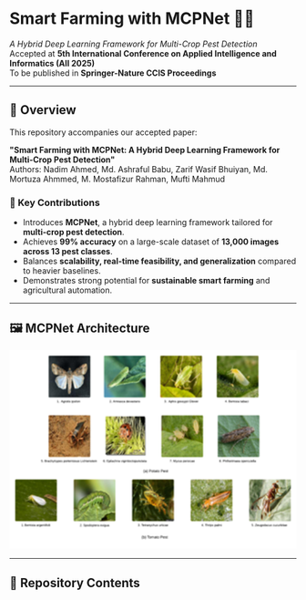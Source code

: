# Smart Farming with MCPNet 🌱🐛
*A Hybrid Deep Learning Framework for Multi-Crop Pest Detection*  
Accepted at **5th International Conference on Applied Intelligence and Informatics (AII 2025)**  
To be published in **Springer-Nature CCIS Proceedings**

---

## 📌 Overview
This repository accompanies our accepted paper:

**"Smart Farming with MCPNet: A Hybrid Deep Learning Framework for Multi-Crop Pest Detection"**  
Authors: Nadim Ahmed, Md. Ashraful Babu, Zarif Wasif Bhuiyan, Md. Mortuza Ahmmed, M. Mostafizur Rahman, Mufti Mahmud  

### 🔑 Key Contributions
- Introduces **MCPNet**, a hybrid deep learning framework tailored for **multi-crop pest detection**.  
- Achieves **99% accuracy** on a large-scale dataset of **13,000 images across 13 pest classes**.  
- Balances **scalability, real-time feasibility, and generalization** compared to heavier baselines.  
- Demonstrates strong potential for **sustainable smart farming** and agricultural automation.  

---

## 🖼️ MCPNet Architecture
<p align="center">
  <img src="Figure.png" alt="Representative images of various pests" width="600"/>
</p>

---

## 📂 Repository Contents
